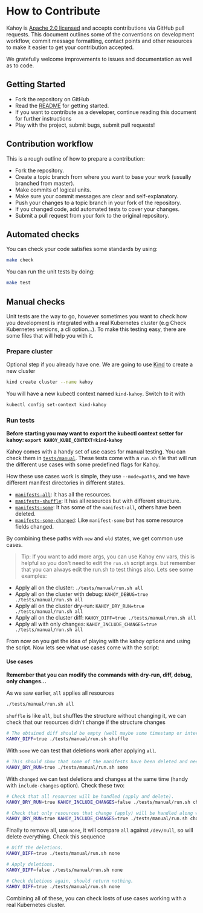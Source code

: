 # How to Contribute

Kahoy is [Apache 2.0 licensed](LICENSE) and accepts contributions via GitHub
pull requests. This document outlines some of the conventions on development
workflow, commit message formatting, contact points and other resources to make
it easier to get your contribution accepted.

We gratefully welcome improvements to issues and documentation as well as to code.

## Getting Started

- Fork the repository on GitHub
- Read the [README](README.md#key-getting-started) for getting started.
- If you want to contribute as a developer, continue reading this document for further instructions
- Play with the project, submit bugs, submit pull requests!

## Contribution workflow

This is a rough outline of how to prepare a contribution:

- Fork the repository.
- Create a topic branch from where you want to base your work (usually branched from master).
- Make commits of logical units.
- Make sure your commit messages are clear and self-explanatory.
- Push your changes to a topic branch in your fork of the repository.
- If you changed code, add automated tests to cover your changes.
- Submit a pull request from your fork to the original repository.

## Automated checks

You can check your code satisfies some standards by using:

```bash
make check
```

You can run the unit tests by doing:

```bash
make test
```

## Manual checks

Unit tests are the way to go, however sometimes you want to check how you development is integrated with a real Kubernetes cluster (e.g Check Kubernetes versions, a cli option...). To make this testing easy, there are some files that will help you with it.

### Prepare cluster

Optional step if you already have one. We are going to use [Kind] to create a new cluster

```bash
kind create cluster --name kahoy
```

You will have a new kubectl context named `kind-kahoy`. Switch to it with

```bash
kubectl config set-context kind-kahoy
```

### Run tests

**Before starting you may want to export the kubectl context setter for kahoy: `export KAHOY_KUBE_CONTEXT=kind-kahoy`**

Kahoy comes with a handy set of use cases for manual testing. You can check them in [`tests/manual`][manual-tests]. These tests come with a `run.sh` file that will run the different use cases with some predefined flags for Kahoy.

How these use cases work is simple, they use `--mode=paths`, and we have different manifest directories in different states.

- [`manifests-all`][manifests-all]: It has all the resources.
- [`manifests-shuffle`][manifests-shuffle]: It has all resources but with different structure.
- [`manifests-some`][manifests-some]: It has some of the `manifest-all`, others have been deleted.
- [`manifests-some-changed`][manifests-some-changed]: Like `manifest-some` but has some resource fields changed.

By combining these paths with `new` and `old` states, we get common use cases.

> Tip: If you want to add more args, you can use Kahoy env vars, this is helpful so you don't need to edit the `run.sh` script args. but remember that you can always edit the run.sh to test things also. Lets see some examples:

- Apply all on the cluster: `./tests/manual/run.sh all`
- Apply all on the cluster with debug: `KAHOY_DEBUG=true ./tests/manual/run.sh all`
- Apply all on the cluster dry-run: `KAHOY_DRY_RUN=true ./tests/manual/run.sh all`
- Apply all on the cluster diff: `KAHOY_DIFF=true ./tests/manual/run.sh all`
- Apply all with only changes: `KAHOY_INCLUDE_CHANGES=true ./tests/manual/run.sh all`

From now on you get the idea of playing with the kahoy options and using the script. Now lets see what use cases come with the script:

#### Use cases

**Remember that you can modify the commands with dry-run, diff, debug, only changes...**

As we saw earlier, `all` applies all resources

```bash
./tests/manual/run.sh all
```

`shuffle` is like `all`, but shuffles the structure without changing it, we can check that our resources didn't change if the structure changes

```bash
# The obtained diff should be empty (well maybe some timestamp or internal managed field of Kubernetes).
KAHOY_DIFF=true ./tests/manual/run.sh shuffle
```

With `some` we can test that deletions work after applying `all`.

```bash
# This should show that some of the manifests have been deleted and needs to be deleted from the cluster.
KAHOY_DRY_RUN=true ./tests/manual/run.sh some
```

With `changed` we can test deletions and changes at the same time (handy with `include-changes` option). Check these two:

```bash
# Check that all resources will be handled (apply and delete).
KAHOY_DRY_RUN=true KAHOY_INCLUDE_CHANGES=false ./tests/manual/run.sh changed

# Check that only resources that change (apply) will be handled along with the ones to be deleted.
KAHOY_DRY_RUN=true KAHOY_INCLUDE_CHANGES=true ./tests/manual/run.sh changed
```

Finally to remove all, use `none`, it will compare `all` against `/dev/null`, so will delete everything. Check this sequence

```bash
# Diff the deletions.
KAHOY_DIFF=true ./tests/manual/run.sh none

# Apply deletions.
KAHOY_DIFF=false ./tests/manual/run.sh none

# Check deletions again, should return nothing.
KAHOY_DIFF=true ./tests/manual/run.sh none
```

Combining all of these, you can check losts of use cases working with a real Kubernetes cluster.

[kind]: https://github.com/kubernetes-sigs/kind
[manual-tests]: tests/manual
[manifests-all]: tests/manual/manifests-all
[manifests-shuffle]: tests/manual/manifests-shuffle
[manifests-some]: tests/manual/manifests-some
[manifests-some-changed]: tests/manual/manifests-some-changed
